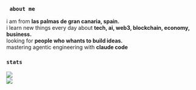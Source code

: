 ### `` about me``
i am from **las palmas de gran canaria, spain.**  
i learn new things every day about **tech, ai, web3, blockchain, economy, business.**  
looking for **people who whants to build ideas.**  
mastering agentic engineering with **claude code**  

### `` stats ``
![](https://github-readme-streak-stats.herokuapp.com/?user=fr0ziii&theme=dark&hide_border=true)<br/>
![](https://github-readme-stats.vercel.app/api/top-langs/?username=fr0ziii&theme=dark&hide_border=true&include_all_commits=false&count_private=true&layout=compact)

